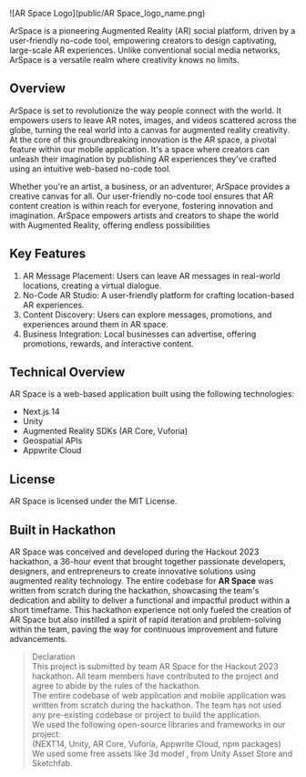 ![AR Space Logo](public/AR Space_logo_name.png)

ArSpace is a pioneering Augmented Reality (AR) social platform, driven by a user-friendly no-code tool, empowering creators to design captivating, large-scale AR experiences. Unlike conventional social media networks, ArSpace is a versatile realm where creativity knows no limits.

## Overview

ArSpace is set to revolutionize the way people connect with the world. It empowers users to leave AR notes, images, and videos scattered across the globe, turning the real world into a canvas for augmented reality creativity. At the core of this groundbreaking innovation is the AR space, a pivotal feature within our mobile application. It's a space where creators can unleash their imagination by publishing AR experiences they've crafted using an intuitive web-based no-code tool.

Whether you're an artist, a business, or an adventurer, ArSpace provides a creative canvas for all. Our user-friendly no-code tool ensures that AR content creation is within reach for everyone, fostering innovation and imagination. ArSpace empowers artists and creators to shape the world with Augmented Reality, offering endless possibilities

## Key Features
1. AR Message Placement: Users can leave AR messages in real-world locations, creating a virtual dialogue.
2. No-Code AR Studio: A user-friendly platform for crafting location-based AR experiences.
3. Content Discovery: Users can explore messages, promotions, and experiences around them in AR space.
4. Business Integration: Local businesses can advertise, offering promotions, rewards, and interactive content.


## Technical Overview
AR Space is a web-based application built using the following technologies:

- Next.js 14
- Unity
- Augmented Reality SDKs (AR Core, Vuforia)
- Geospatial APIs
- Appwrite Cloud

## License
AR Space is licensed under the MIT License.

## Built in Hackathon

AR Space was conceived and developed during the Hackout 2023 hackathon, a 36-hour event that brought together passionate developers, designers, and entrepreneurs to create innovative solutions using augmented reality technology. The entire codebase for **AR Space** was written from scratch during the hackathon, showcasing the team's dedication and ability to deliver a functional and impactful product within a short timeframe. This hackathon experience not only fueled the creation of AR Space but also instilled a spirit of rapid iteration and problem-solving within the team, paving the way for continuous improvement and future advancements.

> Declaration  
> This project is submitted by team AR Space for the Hackout 2023 hackathon. All team members have contributed to the project and agree to abide by the rules of the hackathon.  
> The entire codebase of web application and mobile application was written from scratch during the hackathon. The team has not used any pre-existing codebase or project to build the application.    
> We used the following open-source libraries and frameworks in our project:  
> (NEXT14, Unity, AR Core, Vuforia, Appwrite Cloud, npm packages)  
> We used some free assets like 3d model , from Unity Asset Store and Sketchfab.
